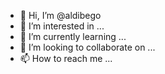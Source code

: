 - 👋 Hi, I’m @aldibego
- 👀 I’m interested in ...
- 🌱 I’m currently learning ...
- 💞️ I’m looking to collaborate on ...
- 📫 How to reach me ...

<!---
aldibego/aldibego is a ✨ special ✨ repository because its `README.md` (this file) appears on your GitHub profile.
You can click the Preview link to take a look at your changes.
--->
